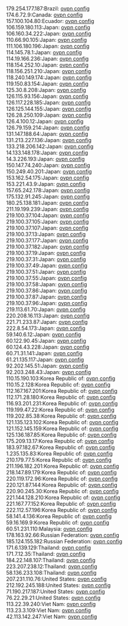 179.254.177.187:Brazil: [ovpn config](vpn/179_254_177_187.ovpn)  
174.6.72.9:Canada: [ovpn config](vpn/174_6_72_9.ovpn)  
157.100.104.80:Ecuador: [ovpn config](vpn/157_100_104_80.ovpn)  
106.159.180.113:Japan: [ovpn config](vpn/106_159_180_113.ovpn)  
106.160.34.222:Japan: [ovpn config](vpn/106_160_34_222.ovpn)  
110.66.90.105:Japan: [ovpn config](vpn/110_66_90_105.ovpn)  
111.106.180.196:Japan: [ovpn config](vpn/111_106_180_196.ovpn)  
114.145.78.1:Japan: [ovpn config](vpn/114_145_78_1.ovpn)  
114.19.166.236:Japan: [ovpn config](vpn/114_19_166_236.ovpn)  
118.154.252.10:Japan: [ovpn config](vpn/118_154_252_10.ovpn)  
118.156.251.210:Japan: [ovpn config](vpn/118_156_251_210.ovpn)  
118.240.149.174:Japan: [ovpn config](vpn/118_240_149_174.ovpn)  
119.150.83.154:Japan: [ovpn config](vpn/119_150_83_154.ovpn)  
125.30.8.208:Japan: [ovpn config](vpn/125_30_8_208.ovpn)  
126.115.93.156:Japan: [ovpn config](vpn/126_115_93_156.ovpn)  
126.117.228.185:Japan: [ovpn config](vpn/126_117_228_185.ovpn)  
126.125.144.155:Japan: [ovpn config](vpn/126_125_144_155.ovpn)  
126.28.250.109:Japan: [ovpn config](vpn/126_28_250_109.ovpn)  
126.4.100.12:Japan: [ovpn config](vpn/126_4_100_12.ovpn)  
126.79.159.214:Japan: [ovpn config](vpn/126_79_159_214.ovpn)  
131.147.188.64:Japan: [ovpn config](vpn/131_147_188_64.ovpn)  
131.213.227.136:Japan: [ovpn config](vpn/131_213_227_136.ovpn)  
133.218.206.142:Japan: [ovpn config](vpn/133_218_206_142.ovpn)  
14.133.148.178:Japan: [ovpn config](vpn/14_133_148_178.ovpn)  
14.3.226.193:Japan: [ovpn config](vpn/14_3_226_193.ovpn)  
150.147.74.240:Japan: [ovpn config](vpn/150_147_74_240.ovpn)  
150.249.40.201:Japan: [ovpn config](vpn/150_249_40_201.ovpn)  
153.162.54.175:Japan: [ovpn config](vpn/153_162_54_175.ovpn)  
153.221.43.9:Japan: [ovpn config](vpn/153_221_43_9.ovpn)  
157.65.242.178:Japan: [ovpn config](vpn/157_65_242_178.ovpn)  
175.132.91.245:Japan: [ovpn config](vpn/175_132_91_245.ovpn)  
180.25.138.181:Japan: [ovpn config](vpn/180_25_138_181.ovpn)  
211.19.199.239:Japan: [ovpn config](vpn/211_19_199_239.ovpn)  
219.100.37.104:Japan: [ovpn config](vpn/219_100_37_104.ovpn)  
219.100.37.105:Japan: [ovpn config](vpn/219_100_37_105.ovpn)  
219.100.37.107:Japan: [ovpn config](vpn/219_100_37_107.ovpn)  
219.100.37.13:Japan: [ovpn config](vpn/219_100_37_13.ovpn)  
219.100.37.177:Japan: [ovpn config](vpn/219_100_37_177.ovpn)  
219.100.37.182:Japan: [ovpn config](vpn/219_100_37_182.ovpn)  
219.100.37.19:Japan: [ovpn config](vpn/219_100_37_19.ovpn)  
219.100.37.31:Japan: [ovpn config](vpn/219_100_37_31.ovpn)  
219.100.37.49:Japan: [ovpn config](vpn/219_100_37_49.ovpn)  
219.100.37.51:Japan: [ovpn config](vpn/219_100_37_51.ovpn)  
219.100.37.55:Japan: [ovpn config](vpn/219_100_37_55.ovpn)  
219.100.37.58:Japan: [ovpn config](vpn/219_100_37_58.ovpn)  
219.100.37.86:Japan: [ovpn config](vpn/219_100_37_86.ovpn)  
219.100.37.87:Japan: [ovpn config](vpn/219_100_37_87.ovpn)  
219.100.37.96:Japan: [ovpn config](vpn/219_100_37_96.ovpn)  
219.113.61.70:Japan: [ovpn config](vpn/219_113_61_70.ovpn)  
220.208.16.113:Japan: [ovpn config](vpn/220_208_16_113.ovpn)  
221.71.233.87:Japan: [ovpn config](vpn/221_71_233_87.ovpn)  
222.8.54.173:Japan: [ovpn config](vpn/222_8_54_173.ovpn)  
59.140.6.12:Japan: [ovpn config](vpn/59_140_6_12.ovpn)  
60.122.90.45:Japan: [ovpn config](vpn/60_122_90_45.ovpn)  
60.124.43.228:Japan: [ovpn config](vpn/60_124_43_228.ovpn)  
60.71.31.141:Japan: [ovpn config](vpn/60_71_31_141.ovpn)  
61.21.135.117:Japan: [ovpn config](vpn/61_21_135_117.ovpn)  
92.202.145.51:Japan: [ovpn config](vpn/92_202_145_51.ovpn)  
92.203.248.43:Japan: [ovpn config](vpn/92_203_248_43.ovpn)  
110.15.190.103:Korea Republic of: [ovpn config](vpn/110_15_190_103.ovpn)  
110.15.2.128:Korea Republic of: [ovpn config](vpn/110_15_2_128.ovpn)  
112.167.167.201:Korea Republic of: [ovpn config](vpn/112_167_167_201.ovpn)  
112.171.28.180:Korea Republic of: [ovpn config](vpn/112_171_28_180.ovpn)  
116.93.201.231:Korea Republic of: [ovpn config](vpn/116_93_201_231.ovpn)  
119.199.47.22:Korea Republic of: [ovpn config](vpn/119_199_47_22.ovpn)  
119.202.85.38:Korea Republic of: [ovpn config](vpn/119_202_85_38.ovpn)  
121.135.123.102:Korea Republic of: [ovpn config](vpn/121_135_123_102.ovpn)  
121.152.145.159:Korea Republic of: [ovpn config](vpn/121_152_145_159.ovpn)  
125.136.187.85:Korea Republic of: [ovpn config](vpn/125_136_187_85.ovpn)  
175.209.13.17:Korea Republic of: [ovpn config](vpn/175_209_13_17.ovpn)  
183.97.182.67:Korea Republic of: [ovpn config](vpn/183_97_182_67.ovpn)  
1.235.135.83:Korea Republic of: [ovpn config](vpn/1_235_135_83.ovpn)  
210.179.77.5:Korea Republic of: [ovpn config](vpn/210_179_77_5.ovpn)  
211.196.182.201:Korea Republic of: [ovpn config](vpn/211_196_182_201.ovpn)  
218.147.89.179:Korea Republic of: [ovpn config](vpn/218_147_89_179.ovpn)  
220.119.172.96:Korea Republic of: [ovpn config](vpn/220_119_172_96.ovpn)  
220.121.87.144:Korea Republic of: [ovpn config](vpn/220_121_87_144.ovpn)  
220.90.245.30:Korea Republic of: [ovpn config](vpn/220_90_245_30.ovpn)  
221.144.128.210:Korea Republic of: [ovpn config](vpn/221_144_128_210.ovpn)  
221.167.77.152:Korea Republic of: [ovpn config](vpn/221_167_77_152.ovpn)  
222.112.57.196:Korea Republic of: [ovpn config](vpn/222_112_57_196.ovpn)  
58.141.4.136:Korea Republic of: [ovpn config](vpn/58_141_4_136.ovpn)  
59.16.169.9:Korea Republic of: [ovpn config](vpn/59_16_169_9.ovpn)  
60.51.231.110:Malaysia: [ovpn config](vpn/60_51_231_110.ovpn)  
178.163.92.66:Russian Federation: [ovpn config](vpn/178_163_92_66.ovpn)  
185.124.155.182:Russian Federation: [ovpn config](vpn/185_124_155_182.ovpn)  
171.6.139.129:Thailand: [ovpn config](vpn/171_6_139_129.ovpn)  
171.7.12.35:Thailand: [ovpn config](vpn/171_7_12_35.ovpn)  
184.22.148.107:Thailand: [ovpn config](vpn/184_22_148_107.ovpn)  
223.207.238.12:Thailand: [ovpn config](vpn/223_207_238_12.ovpn)  
58.136.233.108:Thailand: [ovpn config](vpn/58_136_233_108.ovpn)  
207.231.110.76:United States: [ovpn config](vpn/207_231_110_76.ovpn)  
212.192.245.188:United States: [ovpn config](vpn/212_192_245_188.ovpn)  
71.190.217.187:United States: [ovpn config](vpn/71_190_217_187.ovpn)  
76.22.29.21:United States: [ovpn config](vpn/76_22_29_21.ovpn)  
113.22.39.240:Viet Nam: [ovpn config](vpn/113_22_39_240.ovpn)  
113.23.3.109:Viet Nam: [ovpn config](vpn/113_23_3_109.ovpn)  
42.113.142.247:Viet Nam: [ovpn config](vpn/42_113_142_247.ovpn)  

